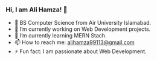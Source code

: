### Hi, I am Ali Hamza! 👋

- 👯 BS Computer Science from Air University Islamabad.
- 🔭 I’m currently working on Web Development projects.
- 🌱 I’m currently learning MERN Stach.
- 📫 How to reach me: alihamza99113@gmail.com
- ⚡ Fun fact: I am passionate about Web Development.
